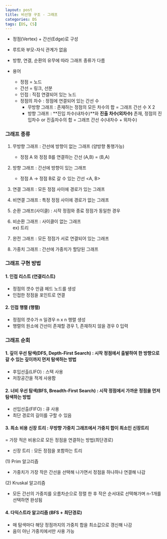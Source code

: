 ```yaml
---
layout: post
title: 비선형 구조 - 그래프
categories: DS
tags: [DS, CS]
---
```


- 정점(Vertex) + 간선(Edge)로 구성
- 루트와 부모-자식 관계가 없음
- 방향, 연결, 순환의 유무에 따라 그래프 종류가 다름

- 용어
  - 정점 = 노드
  - 간선 = 링크, 선분
  - 인접 : 직접 연결되어 있는 노드
  - 정점의 차수 : 정점에 연결되어 있는 간선 수
    - 무방향 그래프 : 존재하는 정점의 모든 차수의 합 = 그래프 간선 수 X 2
    - 방향 그래프 : **진입 차수(내차수)**와 **진출 차수(외차수)** 존재, 정점의 진입차수 or 진출차수의 합 = 그래프 간선 수(내차수 + 외차수)

### 그래프 종류

1. 무방향 그래프 : 간선에 방향이 없는 그래프 (양방향 통행가능)
    - 정점 A 와 정점 B를 연결하는 간선 (A,B) = (B,A)
2. 방향 그래프 : 간선에 방향이 있는 그래프
    - 정점 A → 정점 B로 갈 수 있는 간선 <A, B>

3. 연결 그래프 : 모든 정점 사이에 경로가 있는 그래프
4. 비연결 그래프 : 특정 정점 사이에 경로가 없는 그래프

5. 순환 그래프(사이클) : 시작 정점와 종료 정점가 동일한 경우
6. 비순환 그래프 : 사이클이 없는 그래프  
   ex) 트리

7. 완전 그래프 : 모든 정점가 서로 연결되어 있는 그래프
8. 가중치 그래프 : 간선에 가중치가 할당된 그래프

### 그래프 구현 방법
#### 1. 인접 리스트 (연결리스트)
   - 정점의 갯수 만큼 헤드 노드를 생성
   - 인접한 정점을 포인트로 연결
  

#### 2. 인접 행렬 (행렬)
   - 정점의 갯수가 n 일경우 n x n 행렬 생성
   - 행렬의 원소에 간선이 존재할 경우 1, 존재하지 않을 경우 0 입력


### 그래프 순회
#### 1. 깊이 우선 탐색(DFS, Depth-First Search) : 시작 정점에서 출발하여 한 방향으로 갈 수 있는 깊이까지 먼저 탐색하는 방법
   - 후입선출(LIFO) : 스택 사용
   - 저장공간을 적게 사용함


#### 2. 너비 우선 탐색(BFS, Breadth-First Search) : 시작 정점에서 가까운 정점을 먼저 탐색하는 방법
   - 선입선출(FIFO) : 큐 사용
   - 최단 경로의 길이를 구할 수 있음


#### 3. 최소 비용 신장 트리 : 무방향 가중치 그래프에서 가중치 합이 최소인 신장트리
   = 가장 적은 비용으로 모든 정점을 연결하는 방법(최단경로)
   - 신장 트리 : 모든 정점을 포함하는 트리

(1) Prim 알고리즘  
- 가중치가 가장 작은 간선을 선택해 나가면서 정점을 하나하나 연결해 나감

(2) Kruskal 알고리즘  
- 모든 간선의 가중치를 오름차순으로 정렬 한 후 작은 순서대로 선택해가며 n-1개를 선택하면 완성됨


#### 4. 다익스트라 알고리즘 (BFS + 최단경로)
   - 매 탐색마다 해당 정점까지의 가중치 합을 최소값으로 갱신해 나감
   - 음이 아닌 가중치에서만 사용 가능